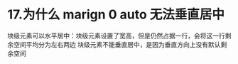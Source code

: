 # 17.为什么 marign 0 auto 无法垂直居中

块级元素可以水平居中：块级元素设置了宽高，但是仍然占据一行，会将这一行剩余空间平均分为左右两边
块级元素不能垂直居中，是因为垂直方向上没有默认剩余空间
